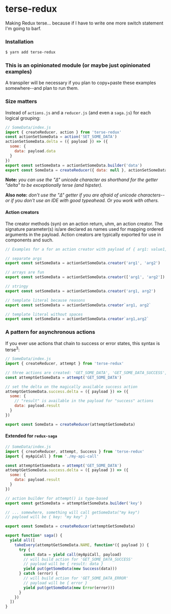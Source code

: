 # terse-redux
Making Redux terse... because if I have to write one more switch statement I'm going to barf.

### Installation

```bash
$ yarn add terse-redux
``` 

### This is an opinionated module (or maybe just opinionated examples)
A transpiler will be necessary if you plan to copy+paste these examples somewhere--and plan to run them.  

### Size matters
Instead of `actions.js` and a `reducer.js` (and even a `saga.js`) for each logical grouping:

```javascript
// SomeData/index.js
import { createReducer, action } from 'terse-redux'
const actionSetSomeData = action('SET_SOME_DATA')
actionSetSomeData.delta = ({ payload }) => ({
  some: {
    data: payload.data
  }
})
export const setSomeData = actionSetSomeData.builder('data')
export const SomeData = createReducer({ data: null }, actionSetSomeData)
```

**Note:** *you can use the "Δ" unicode character as shorthand for the getter "delta" to be exceptionally terse (and hipster).*  

**Also note:** *don't use the "Δ" getter if you are afraid of unicode characters--or if you don't use an IDE with good typeahead.  Or you work with others.*

#### Action creators
The creator methods (syn) on an action return, uhm, an action creator.   The signature parameter(s) is/are declared as names used for mapping ordered arguments in the payload.  Action creators are typically exported for use in components and such.

```javascript
// Examples for a for an action creator with payload of { arg1: value1, arg2: value2 }

// separate args
export const setSomeData = actionSetSomeData.creator('arg1', 'arg2')

// arrays are fun
export const setSomeData = actionSetSomeData.creator(['arg1', 'arg2'])

// stringy
export const setSomeData = actionSetSomeData.creator('arg1, arg2')

// template literal because reasons
export const setSomeData = actionSetSomeData.creator`arg1, arg2`

// template literal without spaces
export const setSomeData = actionSetSomeData.creator`arg1,arg2`
```


### A pattern for asynchronous actions
If you ever use actions that chain to success or error states, this syntax is terse<sup>3</sup>:

```javascript
// SomeData/index.js
import { createReducer, attempt } from 'terse-redux'

// three actions are created: 'GET_SOME_DATA', 'GET_SOME_DATA_SUCCESS', 'GET_SOME_DATA_ERROR'
const attemptGetSomeData = attempt('GET_SOME_DATA')

// set the delta on the magically available success action
attemptGetSomeData.success.delta = ({ payload }) => ({
  some: {
  	// "result" is available in the payload for "success" actions
    data: payload.result
  }
})

export const SomeData = createReducer(attemptGetSomeData)
```

#### Extended for `redux-saga`

```javascript
// SomeData/index.js
import { createReducer, attempt, Success } from 'terse-redux'
import { myApiCall } from './my-api-call'

const attemptGetSomeData = attempt('GET_SOME_DATA')
attemptGetSomeData.success.delta = ({ payload }) => ({
  some: {
    data: payload.result
  }
})

// action builder for attempt() is type-based
export const getSomeData = attemptGetSomeData.builder('key')

// ... somewhere, something will call getSomeData("my key")
// payload will be { key: "my key" }

export const SomeData = createReducer(attemptGetSomeData)

export function* saga() {
  yield all([
    takeEvery(attemptGetSomeData.NAME, function*({ payload }) {
      try {
        const data = yield call(myApiCall, payload)
        // will build action for 'GET_SOME_DATA_SUCCESS'
        // payload will be { result: data }
        yield put(getSomeData(new Success(data)))
      } catch (error) {
        // will build action for 'GET_SOME_DATA_ERROR'
        // payload will be { error }
        yield put(getSomeData(new Error(error)))
      }
    })
  ])
}
```

